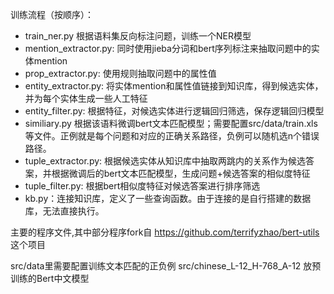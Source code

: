 
训练流程（按顺序）：
- train_ner.py 根据语料集反向标注问题，训练一个NER模型
- mention_extractor.py: 同时使用jieba分词和bert序列标注来抽取问题中的实体mention
- prop_extractor.py: 使用规则抽取问题中的属性值
- entity_extractor.py: 将实体mention和属性值链接到知识库，得到候选实体，并为每个实体生成一些人工特征
- entity_filter.py: 根据特征，对候选实体进行逻辑回归筛选，保存逻辑回归模型
- similiary.py 根据该语料微调bert文本匹配模型；需要配置src/data/train.xls等文件。正例就是每个问题和对应的正确关系路径，负例可以随机选n个错误路径。
- tuple_extractor.py: 根据候选实体从知识库中抽取两跳内的关系作为候选答案，并根据微调后的bert文本匹配模型，生成问题+候选答案的相似度特征
- tuple_filter.py: 根据bert相似度特征对候选答案进行排序筛选
- kb.py：连接知识库，定义了一些查询函数。由于连接的是自行搭建的数据库，无法直接执行。



主要的程序文件,其中部分程序fork自 https://github.com/terrifyzhao/bert-utils 这个项目

src/data里需要配置训练文本匹配的正负例
src/chinese_L-12_H-768_A-12 放预训练的Bert中文模型
